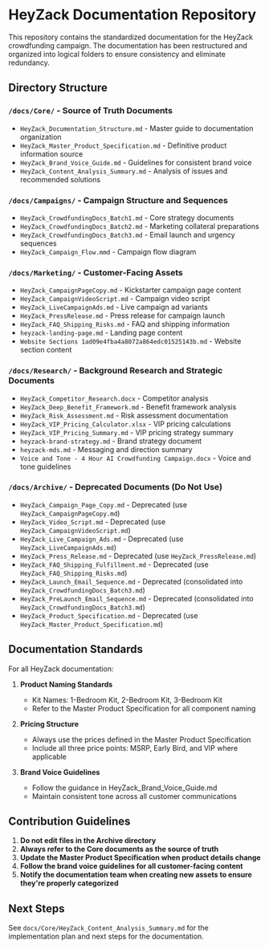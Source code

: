 # HeyZack Documentation Repository

This repository contains the standardized documentation for the HeyZack crowdfunding campaign. The documentation has been restructured and organized into logical folders to ensure consistency and eliminate redundancy.

## Directory Structure

### `/docs/Core/` - Source of Truth Documents
- `HeyZack_Documentation_Structure.md` - Master guide to documentation organization
- `HeyZack_Master_Product_Specification.md` - Definitive product information source
- `HeyZack_Brand_Voice_Guide.md` - Guidelines for consistent brand voice
- `HeyZack_Content_Analysis_Summary.md` - Analysis of issues and recommended solutions

### `/docs/Campaigns/` - Campaign Structure and Sequences
- `HeyZack_CrowdfundingDocs_Batch1.md` - Core strategy documents
- `HeyZack_CrowdfundingDocs_Batch2.md` - Marketing collateral preparations
- `HeyZack_CrowdfundingDocs_Batch3.md` - Email launch and urgency sequences
- `HeyZack_Campaign_Flow.mmd` - Campaign flow diagram

### `/docs/Marketing/` - Customer-Facing Assets
- `HeyZack_CampaignPageCopy.md` - Kickstarter campaign page content
- `HeyZack_CampaignVideoScript.md` - Campaign video script
- `HeyZack_LiveCampaignAds.md` - Live campaign ad variants
- `HeyZack_PressRelease.md` - Press release for campaign launch
- `HeyZack_FAQ_Shipping_Risks.md` - FAQ and shipping information
- `heyzack-landing-page.md` - Landing page content
- `Website Sections 1ad09e4fba4a8072a864edc01525143b.md` - Website section content

### `/docs/Research/` - Background Research and Strategic Documents
- `HeyZack_Competitor_Research.docx` - Competitor analysis
- `HeyZack_Deep_Benefit_Framework.md` - Benefit framework analysis
- `HeyZack_Risk_Assessment.md` - Risk assessment documentation
- `HeyZack_VIP_Pricing_Calculator.xlsx` - VIP pricing calculations
- `HeyZack_VIP_Pricing_Summary.md` - VIP pricing strategy summary
- `heyzack-brand-strategy.md` - Brand strategy document
- `heyzack-mds.md` - Messaging and direction summary
- `Voice and Tone - 4 Hour AI Crowdfunding Campaign.docx` - Voice and tone guidelines

### `/docs/Archive/` - Deprecated Documents (Do Not Use)
- `HeyZack_Campaign_Page_Copy.md` - Deprecated (use `HeyZack_CampaignPageCopy.md`)
- `HeyZack_Video_Script.md` - Deprecated (use `HeyZack_CampaignVideoScript.md`)
- `HeyZack_Live_Campaign_Ads.md` - Deprecated (use `HeyZack_LiveCampaignAds.md`)
- `HeyZack_Press_Release.md` - Deprecated (use `HeyZack_PressRelease.md`)
- `HeyZack_FAQ_Shipping_Fulfillment.md` - Deprecated (use `HeyZack_FAQ_Shipping_Risks.md`)
- `HeyZack_Launch_Email_Sequence.md` - Deprecated (consolidated into `HeyZack_CrowdfundingDocs_Batch3.md`)
- `HeyZack_PreLaunch_Email_Sequence.md` - Deprecated (consolidated into `HeyZack_CrowdfundingDocs_Batch3.md`)
- `HeyZack_Product_Specification.md` - Deprecated (use `HeyZack_Master_Product_Specification.md`)

## Documentation Standards

For all HeyZack documentation:

1. **Product Naming Standards**
   - Kit Names: 1-Bedroom Kit, 2-Bedroom Kit, 3-Bedroom Kit
   - Refer to the Master Product Specification for all component naming

2. **Pricing Structure**
   - Always use the prices defined in the Master Product Specification
   - Include all three price points: MSRP, Early Bird, and VIP where applicable

3. **Brand Voice Guidelines**
   - Follow the guidance in HeyZack_Brand_Voice_Guide.md
   - Maintain consistent tone across all customer communications

## Contribution Guidelines

1. **Do not edit files in the Archive directory**
2. **Always refer to the Core documents as the source of truth**
3. **Update the Master Product Specification when product details change**
4. **Follow the brand voice guidelines for all customer-facing content**
5. **Notify the documentation team when creating new assets to ensure they're properly categorized**

## Next Steps

See `docs/Core/HeyZack_Content_Analysis_Summary.md` for the implementation plan and next steps for the documentation.
